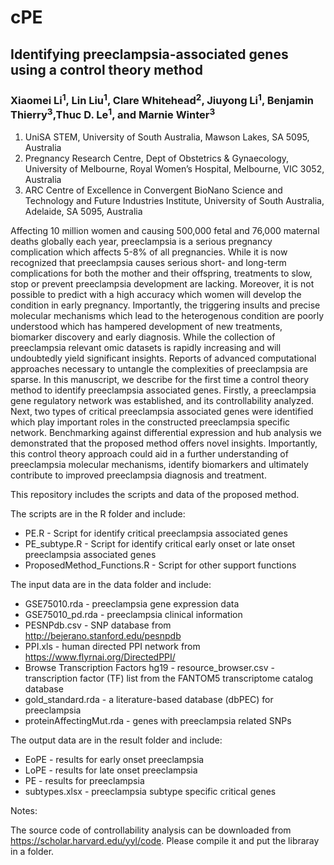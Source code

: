 # cPE
## Identifying preeclampsia-associated genes using a control theory method
### Xiaomei Li<sup>1</sup>, Lin Liu<sup>1</sup>, Clare Whitehead<sup>2</sup>, Jiuyong Li<sup>1</sup>, Benjamin Thierry<sup>3</sup>,Thuc D. Le<sup>1</sup>, and Marnie Winter<sup>3</sup>

1. UniSA STEM, University of South Australia, Mawson Lakes, SA 5095, Australia
2. Pregnancy Research Centre, Dept of Obstetrics & Gynaecology, University of Melbourne, Royal Women’s Hospital, Melbourne, VIC
3052, Australia
3. ARC Centre of Excellence in Convergent BioNano Science and Technology and Future Industries Institute, University of South
Australia, Adelaide, SA 5095, Australia

Affecting 10 million women and causing 500,000 fetal and 76,000 maternal deaths globally each year, preeclampsia is a serious pregnancy complication which affects 5-8% of all pregnancies. While it is now recognized that preeclampsia causes serious short- and long-term complications for both the mother and their offspring, treatments to slow, stop or prevent preeclampsia development are lacking. Moreover, it is not possible to predict with a high accuracy which women will develop the condition in early pregnancy. Importantly, the triggering insults and precise molecular mechanisms which lead to the heterogenous condition are poorly understood which has hampered development of new treatments, biomarker discovery and early diagnosis. 
While the collection of preeclampsia relevant omic datasets is rapidly increasing and will undoubtedly yield significant insights. Reports of advanced computational approaches necessary to untangle the complexities of preeclampsia are sparse. In this manuscript, we describe for the first time a control theory method to identify preeclampsia associated genes. Firstly, a preeclampsia gene regulatory network was established, and its controllability analyzed. Next, two types of critical preeclampsia associated genes were identified which play important roles in the constructed preeclampsia specific network. Benchmarking against differential expression and hub analysis we demonstrated that the proposed method offers novel insights. Importantly, this control theory approach could aid in a further understanding of preeclampsia molecular mechanisms, identify biomarkers and ultimately contribute to improved preeclampsia diagnosis and treatment.

This repository includes the scripts and data of the proposed method. 

The scripts are in the R folder and include:

- PE.R - Script for identify critical preeclampsia associated genes
- PE_subtype.R - Script for identify critical early onset or late onset preeclampsia associated genes
- ProposedMethod_Functions.R - Script for other support functions

The input data are in the data folder and include:

- GSE75010.rda - preeclampsia gene expression data
- GSE75010_pd.rda - preeclampsia clinical information
- PESNPdb.csv - SNP database from http://bejerano.stanford.edu/pesnpdb
- PPI.xls - human directed PPI network from https://www.flyrnai.org/DirectedPPI/
- Browse Transcription Factors hg19 - resource_browser.csv - transcription factor (TF) list from the FANTOM5 transcriptome catalog database
- gold_standard.rda - a literature-based database (dbPEC) for preeclampsia
- proteinAffectingMut.rda - genes with preeclampsia related SNPs

The output data are in the result folder and include:
 - EoPE - results for early onset preeclampsia
 - LoPE - results for late onset preeclampsia
 - PE - results for preeclampsia
 - subtypes.xlsx - preeclampsia subtype specific critical genes
 
 Notes:
 
 The source code of controllability analysis can be downloaded from https://scholar.harvard.edu/yyl/code. Please compile it and put the libraray in a folder.


